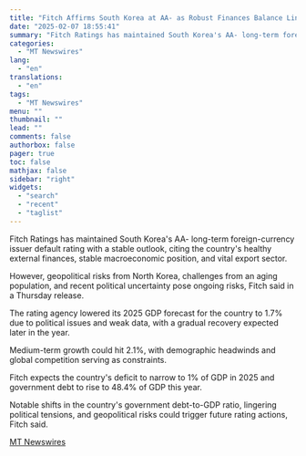 ```yaml
---
title: "Fitch Affirms South Korea at AA- as Robust Finances Balance Lingering Political Woes"
date: "2025-02-07 18:55:41"
summary: "Fitch Ratings has maintained South Korea's AA- long-term foreign-currency issuer default rating with a stable outlook, citing the country's healthy external finances, stable macroeconomic position, and vital export sector. However, geopolitical risks from North Korea, challenges from an aging population, and recent political uncertainty pose ongoing risks, Fitch said in..."
categories:
  - "MT Newswires"
lang:
  - "en"
translations:
  - "en"
tags:
  - "MT Newswires"
menu: ""
thumbnail: ""
lead: ""
comments: false
authorbox: false
pager: true
toc: false
mathjax: false
sidebar: "right"
widgets:
  - "search"
  - "recent"
  - "taglist"
---
```


Fitch Ratings has maintained South Korea's AA- long-term foreign-currency issuer default rating with a stable outlook, citing the country's healthy external finances, stable macroeconomic position, and vital export sector.

However, geopolitical risks from North Korea, challenges from an aging population, and recent political uncertainty pose ongoing risks, Fitch said in a Thursday release.

The rating agency lowered its 2025 GDP forecast for the country to 1.7% due to political issues and weak data, with a gradual recovery expected later in the year.

Medium-term growth could hit 2.1%, with demographic headwinds and global competition serving as constraints.

Fitch expects the country's deficit to narrow to 1% of GDP in 2025 and government debt to rise to 48.4% of GDP this year.

Notable shifts in the country's government debt-to-GDP ratio, lingering political tensions, and geopolitical risks could trigger future rating actions, Fitch said.

[MT Newswires](https://www.tradingview.com/news/mtnewswires.com:20250207:G2465117:0/)
